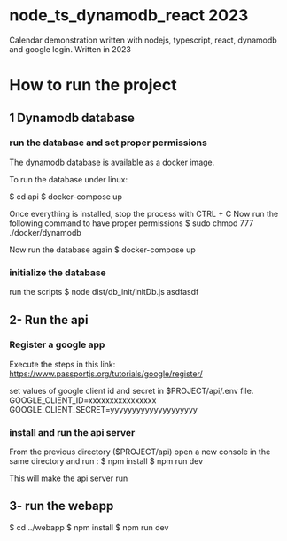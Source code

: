# node_ts_dynamodb_react 2023
Calendar demonstration written with nodejs, typescript, react, dynamodb and google login.
Written in 2023

# How to run the project 

## 1 Dynamodb database

### run the database and set proper permissions
The dynamodb database is available as a docker image.

To run the database under linux:

$ cd api
$ docker-compose up

Once everything is installed, stop the process with CTRL + C 
Now run the following command to have proper permissions
$ sudo chmod 777 ./docker/dynamodb

Now run the database again
$ docker-compose up

### initialize the database
run the scripts
$ node dist/db_init/initDb.js 
asdfasdf


## 2- Run the api

### Register a google app
Execute the steps in this link: 
https://www.passportjs.org/tutorials/google/register/

set values of google client id and secret in $PROJECT/api/.env file.
GOOGLE_CLIENT_ID=xxxxxxxxxxxxxxxx
GOOGLE_CLIENT_SECRET=yyyyyyyyyyyyyyyyyyyy

### install and run the api server
From the previous directory ($PROJECT/api) open a new console in the same directory and run :
$ npm install
$ npm run dev

This will make the api server run

## 3- run the webapp
$ cd ../webapp
$ npm install
$ npm run dev



